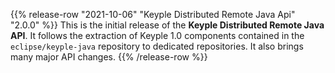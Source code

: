 {{% release-row "2021-10-06" "Keyple Distributed Remote Java Api" "2.0.0" %}} 
This is the initial release of the **Keyple Distributed Remote Java API**.
It follows the extraction of Keyple 1.0 components contained in the `eclipse/keyple-java` repository to dedicated repositories.
It also brings many major API changes.
{{% /release-row %}}
